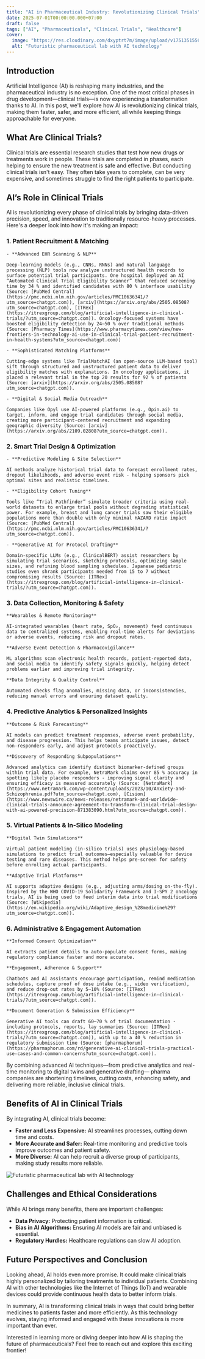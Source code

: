 ```yaml
---
title: "AI in Pharmaceutical Industry: Revolutionizing Clinical Trials"
date: 2025-07-01T00:00:00.000+07:00
draft: false
tags: ["AI", "Pharmaceuticals", "Clinical Trials", "Healthcare"]
cover:
  image: "https://res.cloudinary.com/dxyptrt7m/image/upload/v1751351556/irvkr9jvhk0awywkrysp.jpg"
  alt: "Futuristic pharmaceutical lab with AI technology"
---
```


## Introduction

Artificial Intelligence (AI) is reshaping many industries, and the pharmaceutical industry is no exception. One of the most critical phases in drug development—clinical trials—is now experiencing a transformation thanks to AI. In this post, we'll explore how AI is revolutionizing clinical trials, making them faster, safer, and more efficient, all while keeping things approachable for everyone.

## What Are Clinical Trials?

Clinical trials are essential research studies that test how new drugs or treatments work in people. These trials are completed in phases, each helping to ensure the new treatment is safe and effective. But conducting clinical trials isn't easy. They often take years to complete, can be very expensive, and sometimes struggle to find the right patients to participate.

## AI’s Role in Clinical Trials

AI is revolutionizing every phase of clinical trials by bringing data-driven precision, speed, and innovation to traditionally resource-heavy processes. Here's a deeper look into how it's making an impact:

### 1. Patient Recruitment & Matching

	- **Advanced EHR Scanning & NLP**

	Deep-learning models (e.g., CNNs, RNNs) and natural language processing (NLP) tools now analyze unstructured health records to surface potential trial participants. One hospital deployed an AI “Automated Clinical Trial Eligibility Scanner” that reduced screening time by 34 % and identified candidates with 80 % interface usability (Source: [PubMed Central](https://pmc.ncbi.nlm.nih.gov/articles/PMC10636341/?utm_source=chatgpt.com)), [arxiv](https://arxiv.org/abs/2505.08508?utm_source=chatgpt.com), [ITRex](https://itrexgroup.com/blog/artificial-intelligence-in-clinical-trials/?utm_source=chatgpt.com)). Oncology-focused systems have boosted eligibility detection by 24–50 % over traditional methods (Source: [Pharmacy Times](https://www.pharmacytimes.com/view/new-frontiers-in-technology-ai-use-in-clinical-trial-patient-recruitment-in-health-systems?utm_source=chatgpt.com))

	- **Sophisticated Matching Platforms**

	Cutting-edge systems like TrialMatchAI (an open-source LLM-based tool) sift through structured and unstructured patient data to deliver eligibility matches with explanations. In oncology applications, it placed a relevant trial in the top 20 results for 92 % of patients (Source: [arxiv](https://arxiv.org/abs/2505.08508?utm_source=chatgpt.com)).

	- **Digital & Social Media Outreach**

	Companies like Opyl use AI-powered platforms (e.g., Opin.ai) to target, inform, and engage trial candidates through social media, creating more participant-centered recruitment and expanding geographic diversity (Source: [arxiv](https://arxiv.org/abs/2109.02808?utm_source=chatgpt.com)).

### 2. Smart Trial Design & Optimization

	- **Predictive Modeling & Site Selection**

	AI methods analyze historical trial data to forecast enrollment rates, dropout likelihoods, and adverse event risk - helping sponsors pick optimal sites and realistic timelines.

	- **Eligibility Cohort Tuning**

	Tools like “Trial Pathfinder” simulate broader criteria using real-world datasets to enlarge trial pools without degrading statistical power. For example, breast and lung cancer trials saw their eligible populations more than double with only minimal HAZARD ratio impact (Source: [PubMed Central](https://pmc.ncbi.nlm.nih.gov/articles/PMC10636341/?utm_source=chatgpt.com)).

	- **Generative AI for Protocol Drafting**

	Domain-specific LLMs (e.g., ClinicalBERT) assist researchers by simulating trial scenarios, sketching protocols, optimizing sample sizes, and refining blood sampling schedules. Japanese pediatric studies even shrank participants needed from 15 to 7 without compromising results (Source: [ITRex](https://itrexgroup.com/blog/artificial-intelligence-in-clinical-trials/?utm_source=chatgpt.com)).

### 3. Data Collection, Monitoring & Safety

	**Wearables & Remote Monitoring**

	AI-integrated wearables (heart rate, SpO₂, movement) feed continuous data to centralized systems, enabling real-time alerts for deviations or adverse events, reducing risk and dropout rates.

	**Adverse Event Detection & Pharmacovigilance**

	ML algorithms scan electronic health records, patient-reported data, and social media to identify safety signals quickly, helping detect problems earlier and improving trial integrity.

	**Data Integrity & Quality Control**

	Automated checks flag anomalies, missing data, or inconsistencies, reducing manual errors and ensuring dataset quality.

### 4. Predictive Analytics & Personalized Insights

	**Outcome & Risk Forecasting**

	AI models can predict treatment responses, adverse event probability, and disease progression. This helps teams anticipate issues, detect non-responders early, and adjust protocols proactively. 

	**Discovery of Responding Subpopulations**

	Advanced analytics can identify distinct biomarker-defined groups within trial data. For example, NetraMark claims over 85 % accuracy in spotting likely placebo responders - improving signal clarity and ensuring efficacy is measured accurately (Source: [NetraMark](https://www.netramark.com/wp-content/uploads/2023/10/Anxiety-and-Schizophrenia.pdf?utm_source=chatgpt.com), [Cision](https://www.newswire.ca/news-releases/netramark-and-worldwide-clinical-trials-announce-agreement-to-transform-clinical-trial-design-with-ai-powered-precision-871383090.html?utm_source=chatgpt.com)).

### 5. Virtual Patients & In-Silico Modeling

	**Digital Twin Simulations**

	Virtual patient modeling (in‑silico trials) uses physiology-based simulations to predict trial outcomes—especially valuable for device testing and rare diseases. This method helps pre-screen for safety before enrolling actual participants.

	**Adaptive Trial Platforms**

	AI supports adaptive designs (e.g., adjusting arms/dosing on-the-fly). Inspired by the WHO COVID‑19 Solidarity Framework and I‑SPY 2 oncology trials, AI is being used to feed interim data into trial modifications (Source: [Wikipedia](https://en.wikipedia.org/wiki/Adaptive_design_%28medicine%29?utm_source=chatgpt.com)).

### 6. Administrative & Engagement Automation

	**Informed Consent Optimization**

	AI extracts patient details to auto-populate consent forms, making regulatory compliance faster and more accurate.

	**Engagement, Adherence & Support**

	Chatbots and AI assistants encourage participation, remind medication schedules, capture proof of dose intake (e.g., video verification), and reduce drop-out rates by 5–10% (Source: [ITRex](https://itrexgroup.com/blog/artificial-intelligence-in-clinical-trials/?utm_source=chatgpt.com)).

	**Document Generation & Submission Efficiency**

	Generative AI tools can draft 60–70 % of trial documentation - including protocols, reports, lay summaries (Source: [ITRex](https://itrexgroup.com/blog/artificial-intelligence-in-clinical-trials/?utm_source=chatgpt.com)), with up to a 40 % reduction in regulatory submission time (Source: [pharmaphorum](https://pharmaphorum.com/rd/generative-ai-clinical-trials-practical-use-cases-and-common-concerns?utm_source=chatgpt.com)).

By combining advanced AI techniques—from predictive analytics and real-time monitoring to digital twins and generative drafting— pharma companies are shortening timelines, cutting costs, enhancing safety, and delivering more reliable, inclusive clinical trials.

## Benefits of AI in Clinical Trials

By integrating AI, clinical trials become:

- **Faster and Less Expensive:** AI streamlines processes, cutting down time and costs.
- **More Accurate and Safer:** Real-time monitoring and predictive tools improve outcomes and patient safety.
- **More Diverse:** AI can help recruit a diverse group of participants, making study results more reliable.

![Futuristic pharmaceutical lab with AI technology](https://res.cloudinary.com/dxyptrt7m/image/upload/v1751351380/lpkicronw5namacyqre9.jpg)

## Challenges and Ethical Considerations

While AI brings many benefits, there are important challenges:

- **Data Privacy:** Protecting patient information is critical.
- **Bias in AI Algorithms:** Ensuring AI models are fair and unbiased is essential.
- **Regulatory Hurdles:** Healthcare regulations can slow AI adoption.

## Future Perspectives and Conclusion

Looking ahead, AI holds even more promise. It could make clinical trials highly personalized by tailoring treatments to individual patients. Combining AI with other technologies like the Internet of Things (IoT) and wearable devices could provide continuous health data to better inform trials.

In summary, AI is transforming clinical trials in ways that could bring better medicines to patients faster and more efficiently. As this technology evolves, staying informed and engaged with these innovations is more important than ever.

Interested in learning more or diving deeper into how AI is shaping the future of pharmaceuticals? Feel free to reach out and explore this exciting frontier!
